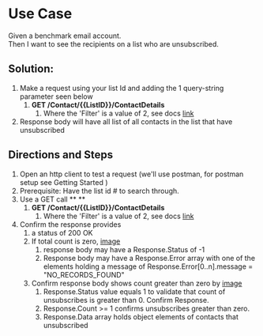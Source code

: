 # Use Case

Given a benchmark email account. \
Then I want to see the recipients on a list who are unsubscribed. 


## Solution:  



1.  Make a request using your list Id and adding the 1 query-string parameter seen below
    1.  **GET /Contact/{{ListID}}/ContactDetails**
        1.  Where the 'Filter' is a value of 2, see docs [link](https://developer.benchmarkemail.com/#efdb4a44-2a7b-92b5-f49c-d59239d4d0d7)
1.  Response body will have all list of all contacts in the list that have unsubscribed    


## Directions and Steps 



1.  Open an http client to test a request (we'll use postman, for postman setup see Getting Started )
1.  Prerequisite: Have the list id # to search through.
1.  Use a GET call ** **
    1.  **GET /Contact/{{ListID}}/ContactDetails**
        1.  Where the 'Filter' is a value of 2, see docs [link](https://developer.benchmarkemail.com/#efdb4a44-2a7b-92b5-f49c-d59239d4d0d7)
1.  Confirm the response provides 
    1.  a status of 200 OK 
    1.  If total count is zero, [image](https://www.dropbox.com/s/ftfpclgx77czc8l/2018-09-17_12-46-59.png?dl=0) 
        1.  response body may have a Response.Status of -1 
        1.  Response body may have a Response.Error array with one of the elements holding a message of Response.Error[0..n].message = "NO_RECORDS_FOUND" 
    1.  Confirm response body shows count greater than zero by [image](https://www.dropbox.com/s/nd9psjxeeq2434c/2018-09-17_12-49-31.png?dl=0)
        1.  Response.Status value equals 1 to validate that count of unsubscribes is greater than 0. Confirm Response.
        1.  Response.Count >= 1 confirms unsubscribes greater than zero.
        1.  Response.Data array holds object elements of contacts that unsubscribed

